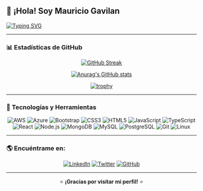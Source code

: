 ## 👋 ¡Hola! Soy Mauricio Gavilan

[![Typing SVG](https://readme-typing-svg.herokuapp.com?color=%23F75C7E&size=22&center=true&vCenter=true&width=600&lines=Desarrollador+Fullstack;Apasionado+por+la+tecnolog%C3%ADa+y+el+aprendizaje;Siempre+explorando+nuevas+tecnolog%C3%ADas)](https://git.io/typing-svg)

---

### 📊 Estadísticas de GitHub

<div align="center">

[![GitHub Streak](https://github-readme-streak-stats.herokuapp.com?user=gavilanm26&theme=radical&hide_border=true&date_format=j%20M%5B%20Y%5D&locale=es)](https://git.io/streak-stats)

[![Anurag's GitHub stats](https://github-readme-stats.vercel.app/api?username=gavilanm26&show_icons=true&theme=radical&hide_border=true)](https://github.com/gavilanm26/github-readme-stats)

[![trophy](https://github-profile-trophy.vercel.app/?username=gavilanm26&theme=dracula&no-frame=true&margin-w=15&margin-h=15)](https://github.com/gavilanm26/github-profile-trophy)

</div>

---

### 🚀 Tecnologías y Herramientas

<div align="center">

![AWS](https://img.shields.io/badge/AWS-%23FF9900.svg?style=for-the-badge&logo=amazonaws&logoColor=white)
![Azure](https://img.shields.io/badge/Azure-%230072C6.svg?style=for-the-badge&logo=microsoftazure&logoColor=white)
![Bootstrap](https://img.shields.io/badge/Bootstrap-%23563D7C.svg?style=for-the-badge&logo=bootstrap&logoColor=white)
![CSS3](https://img.shields.io/badge/CSS3-%231572B6.svg?style=for-the-badge&logo=css3&logoColor=white)
![HTML5](https://img.shields.io/badge/HTML5-%23E34F26.svg?style=for-the-badge&logo=html5&logoColor=white)
![JavaScript](https://img.shields.io/badge/JavaScript-%23F7DF1E.svg?style=for-the-badge&logo=javascript&logoColor=black)
![TypeScript](https://img.shields.io/badge/TypeScript-%233178C6.svg?style=for-the-badge&logo=typescript&logoColor=white)
![React](https://img.shields.io/badge/React-%2361DAFB.svg?style=for-the-badge&logo=react&logoColor=black)
![Node.js](https://img.shields.io/badge/Node.js-%23339933.svg?style=for-the-badge&logo=node.js&logoColor=white)
![MongoDB](https://img.shields.io/badge/MongoDB-%2347A248.svg?style=for-the-badge&logo=mongodb&logoColor=white)
![MySQL](https://img.shields.io/badge/MySQL-%234479A1.svg?style=for-the-badge&logo=mysql&logoColor=white)
![PostgreSQL](https://img.shields.io/badge/PostgreSQL-%234169E1.svg?style=for-the-badge&logo=postgresql&logoColor=white)
![Git](https://img.shields.io/badge/Git-%23F05033.svg?style=for-the-badge&logo=git&logoColor=white)
![Linux](https://img.shields.io/badge/Linux-%23FCC624.svg?style=for-the-badge&logo=linux&logoColor=black)

</div>

---

### 🌎 Encuéntrame en:

<div align="center">

[![LinkedIn](https://img.shields.io/badge/LinkedIn-%230A66C2.svg?style=for-the-badge&logo=linkedin&logoColor=white)](https://www.linkedin.com/in/tu-perfil)
[![Twitter](https://img.shields.io/badge/Twitter-%231DA1F2.svg?style=for-the-badge&logo=twitter&logoColor=white)](https://twitter.com/tu_perfil)
[![GitHub](https://img.shields.io/badge/GitHub-%23181717.svg?style=for-the-badge&logo=github&logoColor=white)](https://github.com/gavilanm26)

</div>

---

<div align="center">

⭐️ **¡Gracias por visitar mi perfil!** ⭐️

</div>
